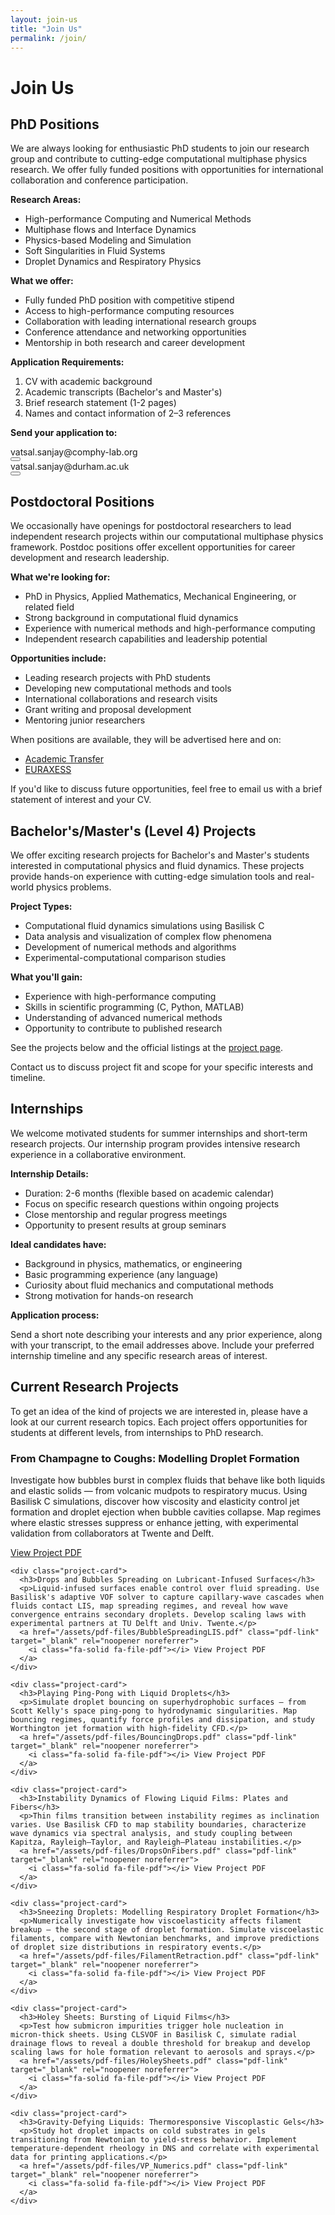 ```yaml
---
layout: join-us
title: "Join Us"
permalink: /join/
---
```


# Join Us

<div class="position-section phd-section">
  <h2><span class="section-icon"><i class="fa-solid fa-graduation-cap"></i></span>PhD Positions</h2>
  
  <p>We are always looking for enthusiastic PhD students to join our research group and contribute to cutting-edge computational multiphase physics research. We offer fully funded positions with opportunities for international collaboration and conference participation.</p>
  
  <p><strong>Research Areas:</strong></p>
  <ul>
    <li>High-performance Computing and Numerical Methods</li>
    <li>Multiphase flows and Interface Dynamics</li>
    <li>Physics-based Modeling and Simulation</li>
    <li>Soft Singularities in Fluid Systems</li>
    <li>Droplet Dynamics and Respiratory Physics</li>
  </ul>
  
  <p><strong>What we offer:</strong></p>
  <ul>
    <li>Fully funded PhD position with competitive stipend</li>
    <li>Access to high-performance computing resources</li>
    <li>Collaboration with leading international research groups</li>
    <li>Conference attendance and networking opportunities</li>
    <li>Mentorship in both research and career development</li>
  </ul>
  
  <p><strong>Application Requirements:</strong></p>
  <ol>
    <li>CV with academic background</li>
    <li>Academic transcripts (Bachelor's and Master's)</li>
    <li>Brief research statement (1-2 pages)</li>
    <li>Names and contact information of 2–3 references</li>
  </ol>
  
  <p><strong>Send your application to:</strong></p>
  
  <div class="email-container">
    <span class="email-text">vatsal.sanjay@comphy-lab.org</span>
    <div class="email-actions">
      <a class="email-link" href="mailto:vatsal.sanjay@comphy-lab.org" aria-label="Email vatsal.sanjay@comphy-lab.org">
        <i class="fa-regular fa-envelope"></i>
      </a>
      <button class="copy-btn" data-clipboard-text="vatsal.sanjay@comphy-lab.org" onclick="copyEmail(this)" aria-label="Copy email address vatsal.sanjay@comphy-lab.org">
        <i class="fa-regular fa-copy"></i>
      </button>
    </div>
  </div>

  <div class="email-container">
    <span class="email-text">vatsal.sanjay@durham.ac.uk</span>
    <div class="email-actions">
      <a class="email-link" href="mailto:vatsal.sanjay@durham.ac.uk" aria-label="Email vatsal.sanjay@durham.ac.uk">
        <i class="fa-regular fa-envelope"></i>
      </a>
      <button class="copy-btn" data-clipboard-text="vatsal.sanjay@durham.ac.uk" onclick="copyEmail(this)" aria-label="Copy email address vatsal.sanjay@durham.ac.uk">
        <i class="fa-regular fa-copy"></i>
      </button>
    </div>
  </div>
</div>

<div class="position-section postdoc-section">
  <h2><span class="section-icon"><i class="fa-solid fa-user-tie"></i></span>Postdoctoral Positions</h2>
  
  <p>We occasionally have openings for postdoctoral researchers to lead independent research projects within our computational multiphase physics framework. Postdoc positions offer excellent opportunities for career development and research leadership.</p>
  
  <p><strong>What we're looking for:</strong></p>
  <ul>
    <li>PhD in Physics, Applied Mathematics, Mechanical Engineering, or related field</li>
    <li>Strong background in computational fluid dynamics</li>
    <li>Experience with numerical methods and high-performance computing</li>
    <li>Independent research capabilities and leadership potential</li>
  </ul>
  
  <p><strong>Opportunities include:</strong></p>
  <ul>
    <li>Leading research projects with PhD students</li>
    <li>Developing new computational methods and tools</li>
    <li>International collaborations and research visits</li>
    <li>Grant writing and proposal development</li>
    <li>Mentoring junior researchers</li>
  </ul>
  
  <p>When positions are available, they will be advertised here and on:</p>
  <ul>
    <li><a href="https://www.academictransfer.com/" target="_blank" rel="noopener noreferrer">Academic Transfer</a></li>
    <li><a href="https://euraxess.ec.europa.eu/" target="_blank" rel="noopener noreferrer">EURAXESS</a></li>
  </ul>
  
  <p>If you'd like to discuss future opportunities, feel free to email us with a brief statement of interest and your CV.</p>
</div>

<div class="position-section masters-section">
  <h2><span class="section-icon"><i class="fa-solid fa-book"></i></span>Bachelor's/Master's (Level 4) Projects</h2>
  
  <p>We offer exciting research projects for Bachelor's and Master's students interested in computational physics and fluid dynamics. These projects provide hands-on experience with cutting-edge simulation tools and real-world physics problems.</p>
  
  <p><strong>Project Types:</strong></p>
  <ul>
    <li>Computational fluid dynamics simulations using Basilisk C</li>
    <li>Data analysis and visualization of complex flow phenomena</li>
    <li>Development of numerical methods and algorithms</li>
    <li>Experimental-computational comparison studies</li>
  </ul>
  
  <p><strong>What you'll gain:</strong></p>
  <ul>
    <li>Experience with high-performance computing</li>
    <li>Skills in scientific programming (C, Python, MATLAB)</li>
    <li>Understanding of advanced numerical methods</li>
    <li>Opportunity to contribute to published research</li>
  </ul>
  
  <p>See the projects below and the official listings at the <a href="https://pof.tnw.utwente.nl/education/studentprojects" target="_blank" rel="noopener noreferrer">project page</a>.</p>
  
  <p>Contact us to discuss project fit and scope for your specific interests and timeline.</p>
</div>

<div class="position-section internship-section">
  <h2><span class="section-icon"><i class="fa-solid fa-flask"></i></span>Internships</h2>
  
  <p>We welcome motivated students for summer internships and short-term research projects. Our internship program provides intensive research experience in a collaborative environment.</p>
  
  <p><strong>Internship Details:</strong></p>
  <ul>
    <li>Duration: 2-6 months (flexible based on academic calendar)</li>
    <li>Focus on specific research questions within ongoing projects</li>
    <li>Close mentorship and regular progress meetings</li>
    <li>Opportunity to present results at group seminars</li>
  </ul>
  
  <p><strong>Ideal candidates have:</strong></p>
  <ul>
    <li>Background in physics, mathematics, or engineering</li>
    <li>Basic programming experience (any language)</li>
    <li>Curiosity about fluid mechanics and computational methods</li>
    <li>Strong motivation for hands-on research</li>
  </ul>
  
  <p><strong>Application process:</strong></p>
  <p>Send a short note describing your interests and any prior experience, along with your transcript, to the email addresses above. Include your preferred internship timeline and any specific research areas of interest.</p>
</div>

<div class="projects-showcase">
  <h2>Current Research Projects</h2>
  
  <div class="projects-intro">
    <p>To get an idea of the kind of projects we are interested in, please have a look at our current research topics. Each project offers opportunities for students at different levels, from internships to PhD research.</p>
  </div>
  
  <div class="projects-grid">
    <div class="project-card">
      <h3>From Champagne to Coughs: Modelling Droplet Formation</h3>
      <p>Investigate how bubbles burst in complex fluids that behave like both liquids and elastic solids — from volcanic mudpots to respiratory mucus. Using Basilisk C simulations, discover how viscosity and elasticity control jet formation and droplet ejection when bubble cavities collapse. Map regimes where elastic stresses suppress or enhance jetting, with experimental validation from collaborators at Twente and Delft.</p>
      <a href="/assets/pdf-files/BubbleBursting.pdf" class="pdf-link" target="_blank" rel="noopener noreferrer">
        <i class="fa-solid fa-file-pdf"></i> View Project PDF
      </a>
    </div>

    <div class="project-card">
      <h3>Drops and Bubbles Spreading on Lubricant-Infused Surfaces</h3>
      <p>Liquid-infused surfaces enable control over fluid spreading. Use Basilisk's adaptive VOF solver to capture capillary-wave cascades when fluids contact LIS, map spreading regimes, and reveal how wave convergence entrains secondary droplets. Develop scaling laws with experimental partners at TU Delft and Univ. Twente.</p>
      <a href="/assets/pdf-files/BubbleSpreadingLIS.pdf" class="pdf-link" target="_blank" rel="noopener noreferrer">
        <i class="fa-solid fa-file-pdf"></i> View Project PDF
      </a>
    </div>

    <div class="project-card">
      <h3>Playing Ping-Pong with Liquid Droplets</h3>
      <p>Simulate droplet bouncing on superhydrophobic surfaces — from Scott Kelly's space ping‑pong to hydrodynamic singularities. Map bouncing regimes, quantify force profiles and dissipation, and study Worthington jet formation with high-fidelity CFD.</p>
      <a href="/assets/pdf-files/BouncingDrops.pdf" class="pdf-link" target="_blank" rel="noopener noreferrer">
        <i class="fa-solid fa-file-pdf"></i> View Project PDF
      </a>
    </div>

    <div class="project-card">
      <h3>Instability Dynamics of Flowing Liquid Films: Plates and Fibers</h3>
      <p>Thin films transition between instability regimes as inclination varies. Use Basilisk CFD to map stability boundaries, characterize wave dynamics via spectral analysis, and study coupling between Kapitza, Rayleigh–Taylor, and Rayleigh–Plateau instabilities.</p>
      <a href="/assets/pdf-files/DropsOnFibers.pdf" class="pdf-link" target="_blank" rel="noopener noreferrer">
        <i class="fa-solid fa-file-pdf"></i> View Project PDF
      </a>
    </div>

    <div class="project-card">
      <h3>Sneezing Droplets: Modelling Respiratory Droplet Formation</h3>
      <p>Numerically investigate how viscoelasticity affects filament breakup — the second stage of droplet formation. Simulate viscoelastic filaments, compare with Newtonian benchmarks, and improve predictions of droplet size distributions in respiratory events.</p>
      <a href="/assets/pdf-files/FilamentRetraction.pdf" class="pdf-link" target="_blank" rel="noopener noreferrer">
        <i class="fa-solid fa-file-pdf"></i> View Project PDF
      </a>
    </div>

    <div class="project-card">
      <h3>Holey Sheets: Bursting of Liquid Films</h3>
      <p>Test how submicron impurities trigger hole nucleation in micron‑thick sheets. Using CLSVOF in Basilisk C, simulate radial drainage flows to reveal a double threshold for breakup and develop scaling laws for hole formation relevant to aerosols and sprays.</p>
      <a href="/assets/pdf-files/HoleySheets.pdf" class="pdf-link" target="_blank" rel="noopener noreferrer">
        <i class="fa-solid fa-file-pdf"></i> View Project PDF
      </a>
    </div>

    <div class="project-card">
      <h3>Gravity‑Defying Liquids: Thermoresponsive Viscoplastic Gels</h3>
      <p>Study hot droplet impacts on cold substrates in gels transitioning from Newtonian to yield‑stress behavior. Implement temperature‑dependent rheology in DNS and correlate with experimental data for printing applications.</p>
      <a href="/assets/pdf-files/VP_Numerics.pdf" class="pdf-link" target="_blank" rel="noopener noreferrer">
        <i class="fa-solid fa-file-pdf"></i> View Project PDF
      </a>
    </div>
  </div>
</div>
